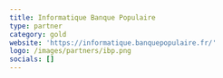 ```yaml
---
title: Informatique Banque Populaire
type: partner
category: gold
website: 'https://informatique.banquepopulaire.fr/'
logo: /images/partners/ibp.png
socials: []
---
```

